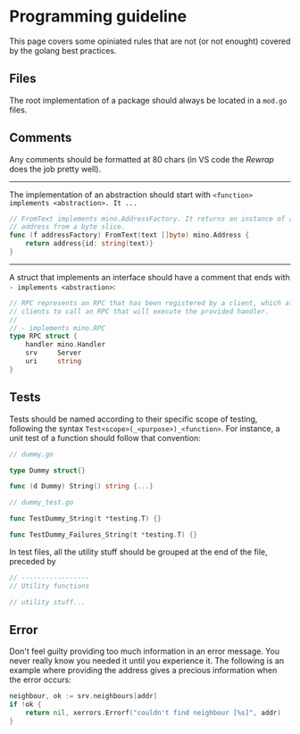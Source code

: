 # Programming guideline

This page covers some opiniated rules that are not (or not enought) covered by
the golang best practices.

## Files

The root implementation of a package should always be located in a `mod.go`
files.

## Comments

Any comments should be formatted at 80 chars (in VS code the *Rewrap* does the
job pretty well).

---

The implementation of an abstraction should start with `<function> implements <abstraction>. It ...`

```go
// FromText implements mino.AddressFactory. It returns an instance of an
// address from a byte slice.
func (f addressFactory) FromText(text []byte) mino.Address {
    return address{id: string(text)}
}
```

---

A struct that implements an interface should have a comment that ends with `- implements <abstraction>`:

```go
// RPC represents an RPC that has been registered by a client, which allows
// clients to call an RPC that will execute the provided handler.
//
// - implements mino.RPC
type RPC struct {
	handler mino.Handler
	srv     Server
	uri     string
}
```

## Tests

Tests should be named according to their specific scope of testing, following 
the syntax `Test<scope>(_<purpose>)_<function>`. For instance, a unit test of a function 
should follow that convention:

```go
// dummy.go

type Dummy struct{}

func (d Dummy) String() string {...}
```

```go
// dummy_test.go

func TestDummy_String(t *testing.T) {}

func TestDummy_Failures_String(t *testing.T) {}
```

In test files, all the utility stuff should be grouped at the end of the file,
preceded by

```go
// -----------------
// Utility functions

// utility stuff...
```

## Error

Don't feel guilty providing too much information in an error message. You never
really know you needed it until you experience it. The following is an example
where providing the address gives a precious information when the error occurs:

```go
neighbour, ok := srv.neighbours[addr]
if !ok {
	return nil, xerrors.Errorf("couldn't find neighbour [%s]", addr)
}
```
